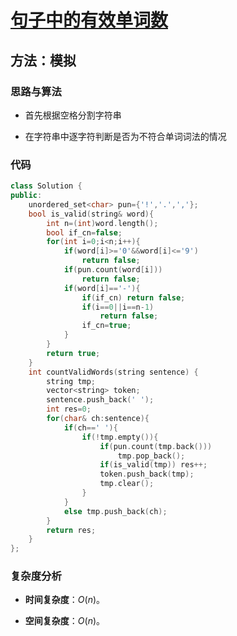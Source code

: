 # [句子中的有效单词数](https://leetcode-cn.com/problems/number-of-valid-words-in-a-sentence/)

## 方法：模拟

### 思路与算法

- 首先根据空格分割字符串

- 在字符串中逐字符判断是否为不符合单词词法的情况

### 代码

```c++
class Solution {
public:
    unordered_set<char> pun={'!','.',','};
    bool is_valid(string& word){
        int n=(int)word.length();
        bool if_cn=false;
        for(int i=0;i<n;i++){
            if(word[i]>='0'&&word[i]<='9')
                return false;
            if(pun.count(word[i]))
                return false;
            if(word[i]=='-'){
                if(if_cn) return false;
                if(i==0||i==n-1)
                    return false;
                if_cn=true;
            }
        }
        return true;
    }
    int countValidWords(string sentence) {
        string tmp;
        vector<string> token;
        sentence.push_back(' ');
        int res=0;
        for(char& ch:sentence){
            if(ch==' '){
                if(!tmp.empty()){
                    if(pun.count(tmp.back()))
                        tmp.pop_back();
                    if(is_valid(tmp)) res++;
                    token.push_back(tmp);
                    tmp.clear();
                }
            }
            else tmp.push_back(ch);
        }
        return res;
    }
};
```

### 复杂度分析

- **时间复杂度**：$O(n)$。

- **空间复杂度**：$O(n)$。
